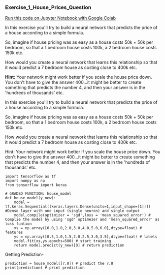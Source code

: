 ### **Exercise_1_House_Prices_Question**

[Run this code on Jupyter Notebook with Google Colab](https://github.com/Dipeshpal/Machine-Learning-for-Vision-With-Tensorflow/blob/master/Exercise_1_House_Prices_Question.ipynb)

In this exercise you'll try to build a neural network that predicts the price of a house according to a simple formula.​

So, imagine if house pricing was as easy as a house costs 50k + 50k per bedroom, so that a 1 bedroom house costs 100k, a 2 bedroom house costs 150k etc.

How would you create a neural network that learns this relationship so that it would predict a 7 bedroom house as costing close to 400k etc.

**Hint:** Your network might work better if you scale the house price down. You don't have to give the answer 400...it might be better to create something that predicts the number 4, and then your answer is in the 'hundreds of thousands' etc.

In this exercise you'll try to build a neural network that predicts the price of a house according to a simple formula.

So, imagine if house pricing was as easy as a house costs 50k + 50k per bedroom, so that a 1 bedroom house costs 100k, a 2 bedroom house costs 150k etc.

How would you create a neural network that learns this relationship so that it would predict a 7 bedroom house as costing close to 400k etc.

Hint: Your network might work better if you scale the house price down. You don't have to give the answer 400...it might be better to create something that predicts the number 4, and then your answer is in the 'hundreds of thousands' etc.

    import tensorflow as tf
	import numpy as np
	from tensorflow import keras

    # GRADED FUNCTION: house_model
	def house_model(y_new):
	    model = tf.keras.Sequential([keras.layers.Dense(units=1,input_shape=[1])]) #Dense layer with one input (single neuron) and single output 
	    model.compile(optimizer = 'sgd',loss = 'mean_squared_error') # Complie the model by using 'sgd' optimezer and 'mean_squared_error' as loss funtion
	    xs = np.array([0.0,1.0,2.0,3.0,4.0,5.0,6.0],dtype=float) # features
	    ys = np.array([0.5,1.0,1.5,2.0,2.5,3.0,3.5],dtype=float) # labels
	    model.fit(xs,ys,epochs=500) # start training
	    return model.predict(y_new)[0] # return prediction

Getting Prediction- 

    prediction = house_model([7.0]) # predict the 7.0
    print(prediction) # print prediction
